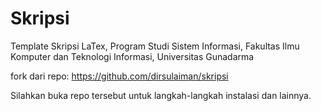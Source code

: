 # Skripsi
Template Skripsi LaTex, Program Studi Sistem Informasi, Fakultas Ilmu Komputer dan Teknologi Informasi, Universitas Gunadarma

fork dari repo:
https://github.com/dirsulaiman/skripsi

Silahkan buka repo tersebut untuk langkah-langkah instalasi dan lainnya.


